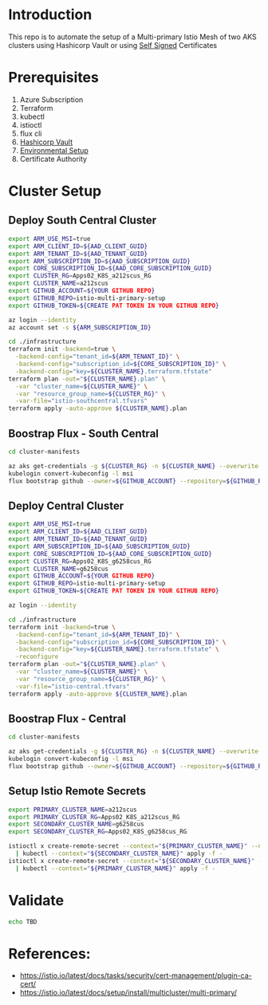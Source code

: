 # Introduction 

This repo is to automate the setup of a Multi-primary Istio Mesh of two AKS clusters using Hashicorp Vault or using [Self Signed](https://github.com/briandenicola/istio-multi-primary-setup/tree/self-signed) Certificates

# Prerequisites
1. Azure Subscription
1. Terraform 
1. kubectl
1. istioctl
1. flux cli
1. [Hashicorp Vault](./Vault.md)
1. [Environmental Setup](./Environment.md)
1. Certificate Authority 

# Cluster Setup
## Deploy South Central Cluster
```bash
export ARM_USE_MSI=true 
export ARM_CLIENT_ID=${AAD_CLIENT_GUID}
export ARM_TENANT_ID=${AAD_TENANT_GUID}
export ARM_SUBSCRIPTION_ID=${AAD_SUBSCRIPTION_GUID}
export CORE_SUBSCRIPTION_ID=${AAD_CORE_SUBSCRIPTION_GUID}
export CLUSTER_RG=Apps02_K8S_a212scus_RG
export CLUSTER_NAME=a212scus
export GITHUB_ACCOUNT=${YOUR GITHUB REPO}
export GITHUB_REPO=istio-multi-primary-setup
export GITHUB_TOKEN=${CREATE PAT TOKEN IN YOUR GITHUB REPO}

az login --identity 
az account set -s ${ARM_SUBSCRIPTION_ID}

cd ./infrastructure
terraform init -backend=true \
  -backend-config="tenant_id=${ARM_TENANT_ID}" \
  -backend-config="subscription_id=${CORE_SUBSCRIPTION_ID}" \
  -backend-config="key=${CLUSTER_NAME}.terraform.tfstate"
terraform plan -out="${CLUSTER_NAME}.plan" \
  -var "cluster_name=${CLUSTER_NAME}" \
  -var "resource_group_name=${CLUSTER_RG}" \
  -var-file="istio-southcentral.tfvars"
terraform apply -auto-approve ${CLUSTER_NAME}.plan
```

## Boostrap Flux - South Central
```bash
cd cluster-manifests

az aks get-credentials -g ${CLUSTER_RG} -n ${CLUSTER_NAME} --overwrite-existing
kubelogin convert-kubeconfig -l msi
flux bootstrap github --owner=${GITHUB_ACCOUNT} --repository=${GITHUB_REPO} --path=./cluster-manifests/southcentral --branch=main  --personal=true --private=false
```

## Deploy Central Cluster
```bash
export ARM_USE_MSI=true
export ARM_CLIENT_ID=${AAD_CLIENT_GUID}
export ARM_TENANT_ID=${AAD_TENANT_GUID}
export ARM_SUBSCRIPTION_ID=${AAD_SUBSCRIPTION_GUID}
export CORE_SUBSCRIPTION_ID=${AAD_CORE_SUBSCRIPTION_GUID}
export CLUSTER_RG=Apps02_K8S_g6258cus_RG
export CLUSTER_NAME=g6258cus
export GITHUB_ACCOUNT=${YOUR GITHUB REPO}
export GITHUB_REPO=istio-multi-primary-setup
export GITHUB_TOKEN=${CREATE PAT TOKEN IN YOUR GITHUB REPO}

az login --identity 

cd ./infrastructure
terraform init -backend=true \
  -backend-config="tenant_id=${ARM_TENANT_ID}" \
  -backend-config="subscription_id=${CORE_SUBSCRIPTION_ID}" \
  -backend-config="key=${CLUSTER_NAME}.terraform.tfstate" \
  -reconfigure
terraform plan -out="${CLUSTER_NAME}.plan" \
  -var "cluster_name=${CLUSTER_NAME}" \
  -var "resource_group_name=${CLUSTER_RG}" \
  -var-file="istio-central.tfvars"
terraform apply -auto-approve ${CLUSTER_NAME}.plan
```

## Boostrap Flux - Central
```bash
cd cluster-manifests

az aks get-credentials -g ${CLUSTER_RG} -n ${CLUSTER_NAME} --overwrite-existing
kubelogin convert-kubeconfig -l msi
flux bootstrap github --owner=${GITHUB_ACCOUNT} --repository=${GITHUB_REPO} --path=./cluster-manifests/central --branch=main  --personal=true --private=false
```

## Setup Istio Remote Secrets
```bash
export PRIMARY_CLUSTER_NAME=a212scus
export PRIMARY_CLUSTER_RG=Apps02_K8S_a212scus_RG
export SECONDARY_CLUSTER_NAME=g6258cus
export SECONDARY_CLUSTER_RG=Apps02_K8S_g6258cus_RG

istioctl x create-remote-secret --context="${PRIMARY_CLUSTER_NAME}" --name="${PRIMARY_CLUSTER_NAME}" \
  | kubectl --context="${SECONDARY_CLUSTER_NAME}" apply -f - 
istioctl x create-remote-secret --context="${SECONDARY_CLUSTER_NAME}" --name="${SECONDARY_CLUSTER_NAME}" \
  | kubectl --context="${PRIMARY_CLUSTER_NAME}" apply -f - 
```

# Validate
```bash
echo TBD
```

# References:
  * https://istio.io/latest/docs/tasks/security/cert-management/plugin-ca-cert/
  * https://istio.io/latest/docs/setup/install/multicluster/multi-primary/
